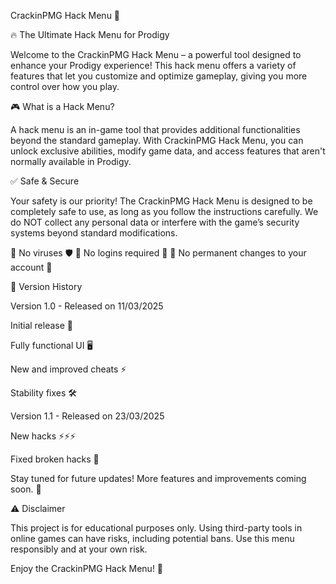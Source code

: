 CrackinPMG Hack Menu 🚀

🔥 The Ultimate Hack Menu for Prodigy

Welcome to the CrackinPMG Hack Menu – a powerful tool designed to enhance your Prodigy experience! This hack menu offers a variety of features that let you customize and optimize gameplay, giving you more control over how you play.

🎮 What is a Hack Menu?

A hack menu is an in-game tool that provides additional functionalities beyond the standard gameplay. With CrackinPMG Hack Menu, you can unlock exclusive abilities, modify game data, and access features that aren't normally available in Prodigy.

✅ Safe & Secure

Your safety is our priority! The CrackinPMG Hack Menu is designed to be completely safe to use, as long as you follow the instructions carefully. We do NOT collect any personal data or interfere with the game’s security systems beyond standard modifications.

🔹 No viruses 🛡️
🔹 No logins required 🔑
🔹 No permanent changes to your account 🔄

📅 Version History

Version 1.0 - Released on 11/03/2025

Initial release 🚀

Fully functional UI 🖥️

New and improved cheats ⚡

Stability fixes 🛠️

Version 1.1 - Released on 23/03/2025

New hacks ⚡⚡⚡

Fixed broken hacks 🐛

Stay tuned for future updates! More features and improvements coming soon. 👀

⚠️ Disclaimer

This project is for educational purposes only. Using third-party tools in online games can have risks, including potential bans. Use this menu responsibly and at your own risk.

Enjoy the CrackinPMG Hack Menu! 🎉

